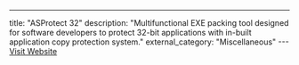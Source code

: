---
title: "ASProtect 32"
description: "Multifunctional EXE packing tool designed for software developers to protect 32-bit applications with in-built application copy protection system."
external_category: "Miscellaneous"
---[Visit Website](http://www.aspack.com/asprotect32.html)

